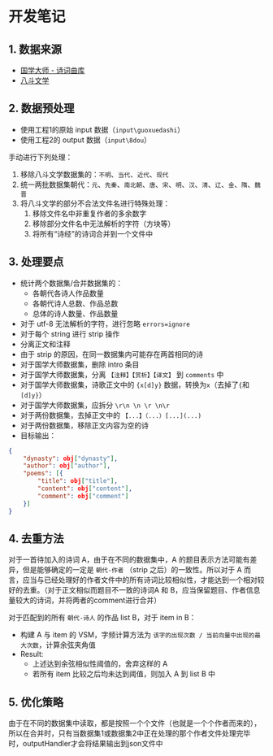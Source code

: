 # 开发笔记

## 1. 数据来源

* [国学大师 - 诗词曲库](http://www.guoxuedashi.com/shici/)
* [八斗文学](http://www.8dou.net/)

## 2. 数据预处理

* 使用工程1的原始 input 数据（`input\guoxuedashi`）
* 使用工程2的 output 数据（`input\8dou`）

手动进行下列处理：
1. 移除八斗文学数据集的：`不明`、`当代`、`近代`、`现代`
2. 统一两批数据集朝代：`元`、`先秦`、`南北朝`、`唐`、`宋`、`明`、`汉`、`清`、`辽`、`金`、`隋`、`魏晋`
3. 将八斗文学的部分不合法文件名进行特殊处理：
   1. 移除文件名中非重复作者的多余数字
   2. 移除部分文件名中无法解析的字符（方块等）
   3. 将所有“诗经”的诗词合并到一个文件中

## 3. 处理要点

* 统计两个数据集/合并数据集的：
  * 各朝代各诗人作品数量
  * 各朝代诗人总数、作品总数
  * 总体的诗人数量、作品数量
* 对于 utf-8 无法解析的字符，进行忽略 `errors=ignore`
* 对于每个 string 进行 strip 操作
* 分离正文和注释
* 由于 strip 的原因，在同一数据集内可能存在两首相同的诗
* 对于国学大师数据集，删除 intro 条目
* 对于国学大师数据集，分离 `【注释】【赏析】【译文】` 到 `comments` 中
* 对于国学大师数据集，诗歌正文中的 `{x[d]y}` 数据，转换为`x`（去掉了`{`和`[d]y}`）
* 对于国学大师数据集，应拆分 `\r\n \n \r \n\r`
* 对于两份数据集，去掉正文中的 `【...】（...）[...](...)`
* 对于两份数据集，移除正文内容为空的诗
* 目标输出：

```json
{
    "dynasty": obj["dynasty"],
    "author": obj["author"],
    "poems": [{
        "title": obj["title"],
        "content": obj["content"],
        "comment": obj["comment"]
    }]
}
```

## 4. 去重方法

对于一首待加入的诗词 A，由于在不同的数据集中，A 的题目表示方法可能有差异，但是能够确定的一定是 `朝代-作者` （strip 之后）的一致性。所以对于 A 而言，应当与已经处理好的作者文件中的所有诗词比较相似性，才能达到一个相对较好的去重。（对于正文相似而题目不一致的诗词A 和 B，应当保留题目、作者信息量较大的诗词，并将两者的comment进行合并）

对于匹配到的所有 `朝代-诗人` 的作品 list B，对于 item in B：
* 构建 A 与 item 的 VSM，字频计算方法为 `该字的出现次数 / 当前向量中出现的最大次数`，计算余弦夹角值
* Result:
  * 上述达到余弦相似性阈值的，舍弃这样的 A
  * 若所有 item 比较之后均未达到阈值，则加入 A 到 list B 中

## 5. 优化策略

由于在不同的数据集中读取，都是按照一个个文件（也就是一个个作者而来的），所以在合并时，只有当数据集1或数据集2中正在处理的那个作者文件处理完毕时，outputHandler才会将结果输出到json文件中
